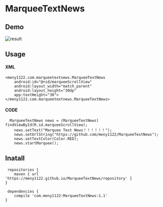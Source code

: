 # MarqueeTextNews

## Demo
![result](https://github.com/meny1122/MarqueeTextNews/blob/media/marqueesample.gif)

## Usage
#### XML
    <meny1122.com.marqueetextnews.MarqueeTextNews
        android:id="@+id/marqueeScrollView"
        android:layout_width="match_parent"
        android:layout_height="30dp"
        app:textHeight="30">
    </meny1122.com.marqueetextnews.MarqueeTextNews>

#### CODE
      MarqueeTextNews news = (MarqueeTextNews) findViewById(R.id.marqueeScrollView);
        news.setText("Marquee Text News！！！！！！");
        news.setUrlString("https://github.com/meny1122/MarqueeTextNews");
        news.setTextColor(Color.RED);
        news.startMarquee();

## Inatall
     repositories {
        maven { url 'https://meny1122.github.io/MarqueeTextNews/repository' }
    }

     dependencies {
        compile 'com.meny1122:MarqueeTextNews:1.1'
    }
